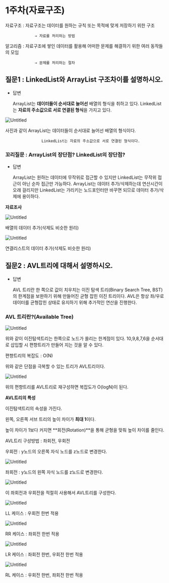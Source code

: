 # 1주차(자료구조)

자료구조 : 자료구조는 데이터를 원하는 규칙 또는 목적에 맞게 저장하기 위한 구조

                 → 자료를 처리하는 방법

알고리즘 : 자료구조에 쌓인 데이터를 활용해 어떠한 문제를 해결하기 위한 여러 동작들의 모임

                 → 문제를 처리하는 절차

## ****질문1 : LinkedList와 ArrayList 구조차이를 설명하시오.****

- 답변
    
     ArrayList는 **데이터들이 순서대로 늘어선** 배열의 형식을 취하고 있다.
     LinkedList는 **자료의 주소값으로 서로 연결된 형식**을 가지고 있다. 
    

![Untitled](1%E1%84%8C%E1%85%AE%E1%84%8E%E1%85%A1(%E1%84%8C%E1%85%A1%E1%84%85%E1%85%AD%E1%84%80%E1%85%AE%E1%84%8C%E1%85%A9)%205d1c2f4b1f7f4c869bc3aa96c4026e30/Untitled.png)

사진과 같이 ArrayList는 데이터들이 순서대로 늘어선 배열의 형식이다.

                    LinkedList는 자료의 주소값으로 서로 연결된 형식이다.

### 꼬리질문 : ArrayList의 장단점? LinkedList의 장단점?

- 답변
    
    ArrayList는 원하는 데이터에 무작위로 접근할 수 있지만 LinkedList는 무작위 접근이 아닌 순차 접근만 가능하다.
    ArrayList는 데이터 추가/삭제하는데 연산시간이 오래 걸리지만 LinkedList는 가리키는 노드포인터만 바꾸면 되므로 데이터 추가/삭제에 용이하다.
    

**자료조사**

![Untitled](1%E1%84%8C%E1%85%AE%E1%84%8E%E1%85%A1(%E1%84%8C%E1%85%A1%E1%84%85%E1%85%AD%E1%84%80%E1%85%AE%E1%84%8C%E1%85%A9)%205d1c2f4b1f7f4c869bc3aa96c4026e30/Untitled%201.png)

배열의 데이터 추가(삭제도 비슷한 원리)

![Untitled](1%E1%84%8C%E1%85%AE%E1%84%8E%E1%85%A1(%E1%84%8C%E1%85%A1%E1%84%85%E1%85%AD%E1%84%80%E1%85%AE%E1%84%8C%E1%85%A9)%205d1c2f4b1f7f4c869bc3aa96c4026e30/Untitled%202.png)

연결리스트의 데이터 추가(삭제도 비슷한 원리)

## 질문2 : AVL트리에 대해서 설명하시오.

- 답변
    
    AVL 트리란 한 쪽으로 값이 치우치는 이진 탐색 트리(Binary Search Tree, BST)의 한계점을 보완하기 위해 만들어진 균형 잡힌 이진 트리이다. AVL은 항상 좌/우로 데이터를 균형잡힌 상태로 유지하기 위해 추가적인 연산을 진행한다.
    

### AVL 트리란?(Available Tree)

![Untitled](1%E1%84%8C%E1%85%AE%E1%84%8E%E1%85%A1(%E1%84%8C%E1%85%A1%E1%84%85%E1%85%AD%E1%84%80%E1%85%AE%E1%84%8C%E1%85%A9)%205d1c2f4b1f7f4c869bc3aa96c4026e30/Untitled%203.png)

위와 같이 이진탐색트리는 한쪽으로 노드가 쏠리는 한계점이 있다. 10,9,8,7,6을 순서대로 삽입할 시 편향트리가 만들어 지는 것을 알 수 있다.

편향트리의 복잡도 : O(N)

위와 같은 단점을 극복할 수 있는 트리가 AVL트리이다.

![Untitled](1%E1%84%8C%E1%85%AE%E1%84%8E%E1%85%A1(%E1%84%8C%E1%85%A1%E1%84%85%E1%85%AD%E1%84%80%E1%85%AE%E1%84%8C%E1%85%A9)%205d1c2f4b1f7f4c869bc3aa96c4026e30/Untitled%204.png)

위의 편향트리를 AVL트리로 재구성하면 복잡도가 O(logN)이 된다.

**AVL트리의 특성**

이진탐색트리의 속성을 가진다.

왼쪽, 오른쪽 서브 트리의 높이 차이가 **최대 1**이다.

높이 차이가 1보다 커지면 **회전(Rotation)**을 통해 균형을 맞춰 높이 차이를 줄인다.

AVL트리 구성방법 : 좌회전, 우회전

우회전 : y노드의 오른쪽 자식 노드를 z노드로 변경한다.

![Untitled](1%E1%84%8C%E1%85%AE%E1%84%8E%E1%85%A1(%E1%84%8C%E1%85%A1%E1%84%85%E1%85%AD%E1%84%80%E1%85%AE%E1%84%8C%E1%85%A9)%205d1c2f4b1f7f4c869bc3aa96c4026e30/Untitled%205.png)

좌회전 : y노드의 왼쪽 자식 노드를 z노드로 변경한다.

![Untitled](1%E1%84%8C%E1%85%AE%E1%84%8E%E1%85%A1(%E1%84%8C%E1%85%A1%E1%84%85%E1%85%AD%E1%84%80%E1%85%AE%E1%84%8C%E1%85%A9)%205d1c2f4b1f7f4c869bc3aa96c4026e30/Untitled%206.png)

이 좌회전과 우회전을 적절히 사용해서 AVL트리를 구성한다.

![Untitled](1%E1%84%8C%E1%85%AE%E1%84%8E%E1%85%A1(%E1%84%8C%E1%85%A1%E1%84%85%E1%85%AD%E1%84%80%E1%85%AE%E1%84%8C%E1%85%A9)%205d1c2f4b1f7f4c869bc3aa96c4026e30/Untitled%207.png)

LL 케이스 : 우회전 한번 적용

![Untitled](1%E1%84%8C%E1%85%AE%E1%84%8E%E1%85%A1(%E1%84%8C%E1%85%A1%E1%84%85%E1%85%AD%E1%84%80%E1%85%AE%E1%84%8C%E1%85%A9)%205d1c2f4b1f7f4c869bc3aa96c4026e30/Untitled%208.png)

RR 케이스 : 좌회전 한번 적용

![Untitled](1%E1%84%8C%E1%85%AE%E1%84%8E%E1%85%A1(%E1%84%8C%E1%85%A1%E1%84%85%E1%85%AD%E1%84%80%E1%85%AE%E1%84%8C%E1%85%A9)%205d1c2f4b1f7f4c869bc3aa96c4026e30/Untitled%209.png)

LR 케이스 : 좌회전 한번, 우회전 한번 적용

![Untitled](1%E1%84%8C%E1%85%AE%E1%84%8E%E1%85%A1(%E1%84%8C%E1%85%A1%E1%84%85%E1%85%AD%E1%84%80%E1%85%AE%E1%84%8C%E1%85%A9)%205d1c2f4b1f7f4c869bc3aa96c4026e30/Untitled%2010.png)

RL 케이스 : 우회전 한번, 좌회전 한번 적용